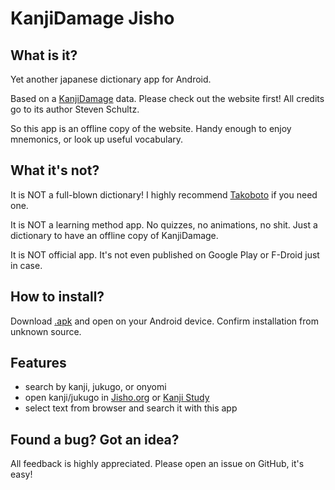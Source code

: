 # KanjiDamage Jisho
## What is it?

Yet another japanese dictionary app for Android.

Based on a [KanjiDamage](http://www.kanjidamage.com) data. 
Please check out the website first! All credits go to its author Steven Schultz.

So this app is an offline copy of the website. Handy enough to enjoy mnemonics, or look up useful vocabulary.

## What it's not?

It is NOT a full-blown dictionary! I highly recommend [Takoboto](https://play.google.com/store/apps/details?id=jp.takoboto&hl=en) if you need one.

It is NOT a learning method app. No quizzes, no animations, no shit. Just a dictionary to have an offline copy of KanjiDamage.

It is NOT official app. It's not even published on Google Play or F-Droid just in case.

## How to install?

Download [.apk](https://github.com/jhspetersson/KanjiDamageApp/releases/download/2019-05-02/KanjiDamage.apk) and open on your Android device. 
Confirm installation from unknown source.

## Features

* search by kanji, jukugo, or onyomi
* open kanji/jukugo in [Jisho.org](https://jisho.org/) or [Kanji Study](https://play.google.com/store/apps/details?id=com.mindtwisted.kanjistudy&hl=en)
* select text from browser and search it with this app

## Found a bug? Got an idea?

All feedback is highly appreciated. Please open an issue on GitHub, it's easy!
